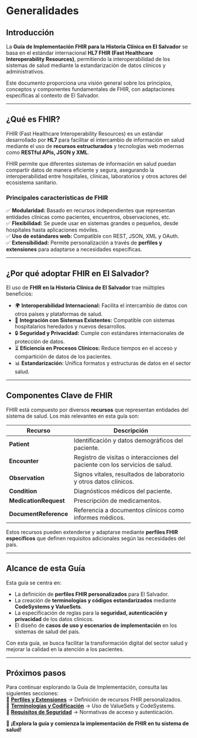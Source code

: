 # Generalidades

## Introducción  
La **Guía de Implementación FHIR para la Historia Clínica en El Salvador** se basa en el estándar internacional **HL7 FHIR (Fast Healthcare Interoperability Resources)**, permitiendo la interoperabilidad de los sistemas de salud mediante la estandarización de datos clínicos y administrativos.  

Este documento proporciona una visión general sobre los principios, conceptos y componentes fundamentales de FHIR, con adaptaciones específicas al contexto de El Salvador.  

---

## ¿Qué es FHIR?  
FHIR (Fast Healthcare Interoperability Resources) es un estándar desarrollado por **HL7** para facilitar el intercambio de información en salud mediante el uso de **recursos estructurados** y tecnologías web modernas como **RESTful APIs, JSON y XML**.  

FHIR permite que diferentes sistemas de información en salud puedan compartir datos de manera eficiente y segura, asegurando la interoperabilidad entre hospitales, clínicas, laboratorios y otros actores del ecosistema sanitario.  

### **Principales características de FHIR**  
✅ **Modularidad:** Basado en recursos independientes que representan entidades clínicas como pacientes, encuentros, observaciones, etc.  
✅ **Flexibilidad:** Se puede usar en sistemas grandes o pequeños, desde hospitales hasta aplicaciones móviles.  
✅ **Uso de estándares web:** Compatible con REST, JSON, XML y OAuth.  
✅ **Extensibilidad:** Permite personalización a través de **perfiles y extensiones** para adaptarse a necesidades específicas.  

---

## ¿Por qué adoptar FHIR en El Salvador?  
El uso de **FHIR en la Historia Clínica de El Salvador** trae múltiples beneficios:  

- 🌍 **Interoperabilidad Internacional:** Facilita el intercambio de datos con otros países y plataformas de salud.  
- 🏥 **Integración con Sistemas Existentes:** Compatible con sistemas hospitalarios heredados y nuevos desarrollos.  
- 🔒 **Seguridad y Privacidad:** Cumple con estándares internacionales de protección de datos.  
- ⏳ **Eficiencia en Procesos Clínicos:** Reduce tiempos en el acceso y compartición de datos de los pacientes.  
- 📊 **Estandarización:** Unifica formatos y estructuras de datos en el sector salud.  

---

## Componentes Clave de FHIR  
FHIR está compuesto por diversos **recursos** que representan entidades del sistema de salud. Los más relevantes en esta guía son:  

| **Recurso**     | **Descripción** |
|-----------------|----------------|
| **Patient** | Identificación y datos demográficos del paciente. |
| **Encounter** | Registro de visitas o interacciones del paciente con los servicios de salud. |
| **Observation** | Signos vitales, resultados de laboratorio y otros datos clínicos. |
| **Condition** | Diagnósticos médicos del paciente. |
| **MedicationRequest** | Prescripción de medicamentos. |
| **DocumentReference** | Referencia a documentos clínicos como informes médicos. |

Estos recursos pueden extenderse y adaptarse mediante **perfiles FHIR específicos** que definen requisitos adicionales según las necesidades del país.  

---

## Alcance de esta Guía  
Esta guía se centra en:  
- La definición de **perfiles FHIR personalizados** para El Salvador.  
- La creación de **terminologías y códigos estandarizados** mediante **CodeSystems y ValueSets**.  
- La especificación de reglas para la **seguridad, autenticación y privacidad** de los datos clínicos.  
- El diseño de **casos de uso y escenarios de implementación** en los sistemas de salud del país.  

Con esta guía, se busca facilitar la transformación digital del sector salud y mejorar la calidad en la atención a los pacientes.  

---

## **Próximos pasos**  
Para continuar explorando la Guía de Implementación, consulta las siguientes secciones:  
📌 **[Perfiles y Extensiones](StructureDefinition-Paciente.html)** → Definición de recursos FHIR personalizados.  
📌 **[Terminologías y Codificación](terminologias.html)** → Uso de ValueSets y CodeSystems.  
📌 **[Requisitos de Seguridad](seguridad.html)** → Normativas de acceso y autenticación.  

🚀 **¡Explora la guía y comienza la implementación de FHIR en tu sistema de salud!**  
